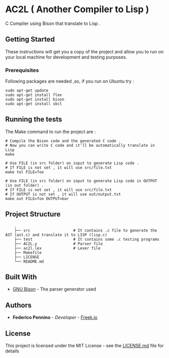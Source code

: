 # AC2L ( Another Compiler to Lisp )

C Compiler using Bison that translate to Lisp .

## Getting Started

These instructions will get you a copy of the project and allow you to run on your local machine for development and testing purposes.

### Prerequisites

Following packages are needed ,so, if you run on Ubuntu try :

```
sudo apt-get update
sudo apt-get install flex
sudo apt-get install bison
sudo apt-get install sbcl
```

## Running the tests

The Make command to run the project are :

```
# Compile the Bison code and the generated C code .
# Now you can write C code and it'll be automatically translate in Lisp
make

# Use FILE (in src folder) on input to generate Lisp code .
# If FILE is not set , it will use src/file.txt
make tol FILE=foo

# Use FILE (in src folder) on input to generate Lisp code in OUTPUT (in out folder) .
# If FILE is not set , it will use src/file.txt
# If OUTPUT is not set , it will use out/output.txt
make out FILE=foo OUTPUT=bar
```

## Project Structure


```
    .
    ├── src                   # It contains .c file to generate the AST (ast.c) and translate it to LISP (lisp.c)
    ├── test                  # It contains some .c testing programs
    ├── AC2L.y                # Parser file
    ├── ac2l.lex              # Lexer file
    ├── Makefile
    ├── LICENSE
    └── README.md
```


## Built With

* [GNU Bison](https://www.gnu.org/) - The parser generator used

## Authors

* **Federico Pennino** - *Developer* - [Freek.io](https://freek.io/)

## License

This project is licensed under the MIT License - see the [LICENSE.md](LICENSE.md) file for details
